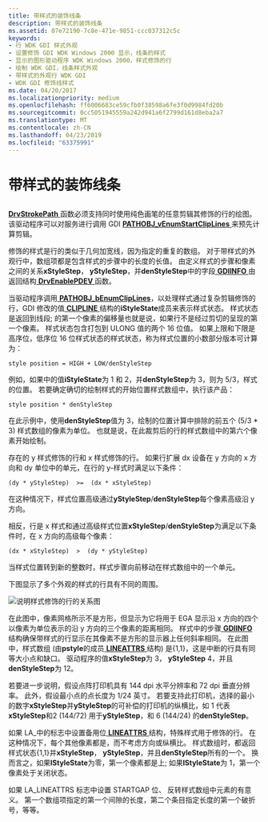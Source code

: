 ```yaml
---
title: 带样式的装饰线条
description: 带样式的装饰线条
ms.assetid: 07e72190-7c8e-471e-9851-ccc037312c5c
keywords:
- 行 WDK GDI 样式外观
- 设置修饰 GDI WDK Windows 2000 显示，线条的样式
- 显示的图形驱动程序 WDK Windows 2000，样式修饰的行
- 绘制 WDK GDI，线条样式外观
- 带样式的外观行 WDK GDI
- WDK GDI 修饰线样式
ms.date: 04/20/2017
ms.localizationpriority: medium
ms.openlocfilehash: ff6006683ce59cfb0f38598a6fe3f0d9984fd20b
ms.sourcegitcommit: 0cc5051945559a242d941a6f2799d161d8eba2a7
ms.translationtype: MT
ms.contentlocale: zh-CN
ms.lasthandoff: 04/23/2019
ms.locfileid: "63375991"
---
```

# <a name="styled-cosmetic-lines"></a>带样式的装饰线条


## <span id="ddk_styled_cosmetic_lines_gg"></span><span id="DDK_STYLED_COSMETIC_LINES_GG"></span>


[ **DrvStrokePath** ](https://msdn.microsoft.com/library/windows/hardware/ff556316)函数必须支持同时使用纯色画笔的任意剪辑其修饰的行的绘图。 该驱动程序可以对服务进行调用 GDI [ **PATHOBJ\_vEnumStartClipLines** ](https://msdn.microsoft.com/library/windows/hardware/ff568857)来预先计算剪辑。

修饰的样式是行的类似于几何加宽线，因为指定的重复的数组。 对于带样式的外观行中，数组项都是包含样式的步骤中的长度的长值。 由定义样式的步骤和像素之间的关系**xStyleStep**， **yStyleStep**，并**denStyleStep**中的字段[ **GDIINFO** ](https://msdn.microsoft.com/library/windows/hardware/ff566484)由返回结构[ **DrvEnablePDEV** ](https://msdn.microsoft.com/library/windows/hardware/ff556211)函数。

当驱动程序调用[ **PATHOBJ\_bEnumClipLines**](https://msdn.microsoft.com/library/windows/hardware/ff568852)，以处理样式通过复杂剪辑修饰的行，GDI 修改的值[ **CLIPLINE** ](https://msdn.microsoft.com/library/windows/hardware/ff539416)结构的**iStyleState**成员来表示样式状态。 样式状态是返回到线段; 的第一个像素的偏移量也就是说，如果行不是经过剪切的呈现的第一个像素。 样式状态包含打包到 ULONG 值的两个 16 位值。 如果上限和下限是高序位，低序位 16 位样式状态的样式状态，称为样式位置的小数部分版本可计算为：

`
    style position = HIGH + LOW/denStyleStep
`

例如，如果中的值**iStyleState**为 1 和 2，并**denStyleStep**为 3，则为 5/3，样式的位置。 若要确定确切的绘制样式的开始位置样式数组中，执行该产品：

`
    style position * denStyleStep
`

在此示例中，使用**denStyleStep**值为 3，绘制的位置计算中排除的前五个 (5/3 \* 3) 样式数组的像素为单位。 也就是说，在此裁剪后的行的样式数组中的第六个像素开始绘制。

存在的 y 样式修饰的行和 x 样式修饰的行。 如果行扩展 dx 设备在 y 方向的 x 方向和 dy 单位中的单元，在行的 y-样式时满足以下条件：

`
    (dy * yStyleStep)  >=  (dx * xStyleStep)
`

在这种情况下，样式位置高级通过**yStyleStep**/**denStyleStep**每个像素高级沿 y 方向。

相反，行是 x 样式和通过高级样式位置**xStyleStep**/**denStyleStep**为满足以下条件时，在 x 方向的高级每个像素：

`
    (dx * xStyleStep)  >  (dy * yStyleStep)
`

当样式位置转到新的整数时，样式步骤向前移动在样式数组中的一个单元。

下图显示了多个外观的样式的行具有不同的周围。

![说明样式修饰的行的关系图](images/102-02.png)

在此图中，像素网格所示不是方形，但显示为它将用于 EGA 显示沿 x 方向的四个以像素为单位表示的沿 y 方向的三个像素的距离相同。 样式中的步骤[ **GDIINFO** ](https://msdn.microsoft.com/library/windows/hardware/ff566484)结构确保带样式的行显示在其像素不是方形的显示器上任何斜率相同。 在此图中，样式数组 (由**pstyle**的成员[ **LINEATTRS** ](https://msdn.microsoft.com/library/windows/hardware/ff568195)结构) 是{1,1}，这是中断的行具有同等大小点和缺口。 驱动程序的值**xStyleStep**为 3， **yStyleStep** 4，并且**denStyleStep**为 12。

若要进一步说明，假设点阵打印机具有 144 dpi 水平分辨率和 72 dpi 垂直分辨率。 此外，假设最小点的点长度为 1/24 英寸。 若要支持此打印机，选择的最小的数字**xStyleStep**并**yStyleStep**的可补偿的打印机的纵横比，如 1 代表**xStyleStep**和2 (144/72) 用于**yStyleStep**，和 6 (144/24) 的**denStyleStep**。

如果 LA\_中的标志中设置备用位[ **LINEATTRS** ](https://msdn.microsoft.com/library/windows/hardware/ff568195)结构，特殊样式用于修饰的行。 在这种情况下，每个其他像素都是，而不考虑方向或纵横比。 样式数组时，都返回样式状态{1,1}并**xStyleStep**， **yStyleStep**，并且**denStyleStep**所有的一个。 换而言之，如果**lStyleState**为零，第一个像素都是上; 如果**lStyleState**为 1，第一个像素处于关闭状态。

如果 LA\_LINEATTRS 标志中设置 STARTGAP 位、 反转样式数组中元素的有意义。 第一个数组项指定的第一个间隙的长度，第二个条目指定长度的第一个破折号，等等。

 

 





